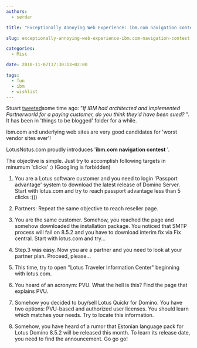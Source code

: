 ```yaml
---
authors:
  - serdar

title: "Exceptionally Annoying Web Experience: ibm.com navigation contest..."

slug: exceptionally-annoying-web-experience-ibm.com-navigation-contest...

categories:
  - Misc

date: 2010-11-07T17:30:13+02:00

tags:
  - fun
  - ibm
  - wishlist
---
```


Stuart [tweeted](http://twitter.com/#!/StuartMcIntyre/status/21920913087)some time ago: "*If IBM had architected and implemented Partnerworld for a paying customer, do you think they'd have been sued?* ". It has been in 'things to be blogged' folder for a while.

ibm.com and underlying web sites are very good candidates for 'worst vendor sites ever'!
<!-- more -->
LotusNotus.com proudly introduces '**ibm.com navigation contest** '.

The objective is simple. Just try to accomplish following targets in minumum 'clicks' :) (Googling is forbidden)

1. You are a Lotus software customer and you need to login 'Passport advantage' system to download the latest release of Domino Server. Start with lotus.com and try to reach passport advantage less than 5 clicks :)))

2. Partners: Repeat the same objective to reach reseller page.

3. You are the same customer. Somehow, you reached the page and somehow downloaded the installation package. You noticed that SMTP process will fail on 8.5.2 and you have to download interim fix via Fix central. Start with lotus.com and try...

4. Step.3 was easy. Now you are a partner and you need to look at your partner plan. Proceed, please...

5. This time, try to open "Lotus Traveler Information Center" beginning with lotus.com.

6. You heard of an acronym: PVU. What the hell is this? Find the page that explains PVU.

7. Somehow you decided to buy/sell Lotus Quickr for Domino. You have two options: PVU-based and authorized user licenses. You should learn which matches your needs. Try to locate this information.

8. Somehow, you have heard of a rumor that Estonian language pack for Lotus Domino 8.5.2 will be released this month. To learn its release date, you need to find the announcement. Go go go!
